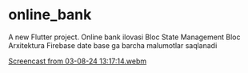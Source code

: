 # online_bank

A new Flutter project.
Online bank ilovasi 
Bloc State Management
Bloc Arxitektura
Firebase date base ga barcha malumotlar saqlanadi

[Screencast from 03-08-24 13:17:14.webm](https://github.com/user-attachments/assets/45a67b3d-d6e4-41f1-98b0-7c3ad7d0e00f)

